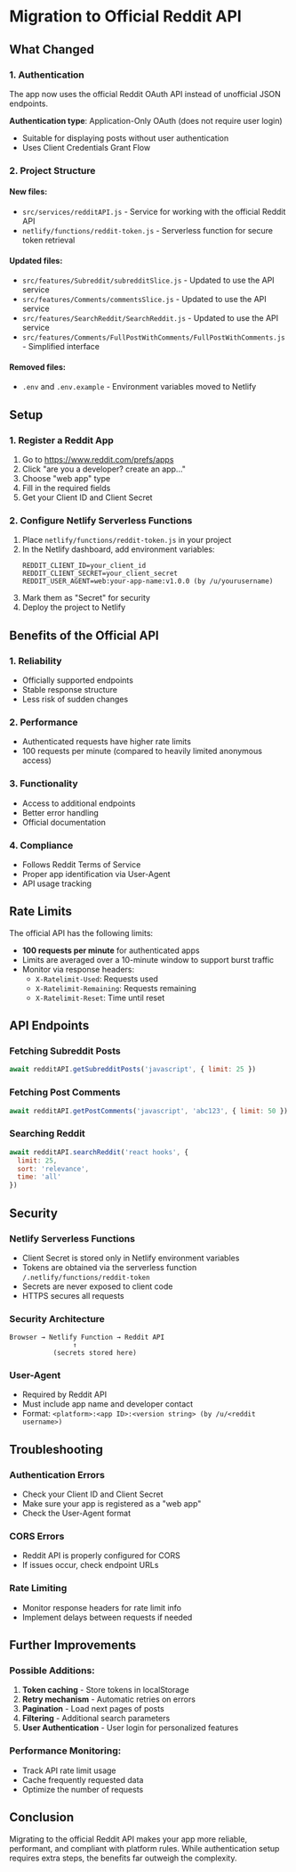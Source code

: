 
# Migration to Official Reddit API

## What Changed

### 1. Authentication
The app now uses the official Reddit OAuth API instead of unofficial JSON endpoints.

**Authentication type**: Application-Only OAuth (does not require user login)
- Suitable for displaying posts without user authentication
- Uses Client Credentials Grant Flow

### 2. Project Structure

#### New files:
- `src/services/redditAPI.js` - Service for working with the official Reddit API
- `netlify/functions/reddit-token.js` - Serverless function for secure token retrieval

#### Updated files:
- `src/features/Subreddit/subredditSlice.js` - Updated to use the API service
- `src/features/Comments/commentsSlice.js` - Updated to use the API service
- `src/features/SearchReddit/SearchReddit.js` - Updated to use the API service
- `src/features/Comments/FullPostWithComments/FullPostWithComments.js` - Simplified interface

#### Removed files:
- `.env` and `.env.example` - Environment variables moved to Netlify

## Setup

### 1. Register a Reddit App
1. Go to https://www.reddit.com/prefs/apps
2. Click "are you a developer? create an app..."
3. Choose "web app" type
4. Fill in the required fields
5. Get your Client ID and Client Secret

### 2. Configure Netlify Serverless Functions
1. Place `netlify/functions/reddit-token.js` in your project
2. In the Netlify dashboard, add environment variables:
   ```
   REDDIT_CLIENT_ID=your_client_id
   REDDIT_CLIENT_SECRET=your_client_secret
   REDDIT_USER_AGENT=web:your-app-name:v1.0.0 (by /u/yourusername)
   ```
3. Mark them as "Secret" for security
4. Deploy the project to Netlify

## Benefits of the Official API

### 1. Reliability
- Officially supported endpoints
- Stable response structure
- Less risk of sudden changes

### 2. Performance
- Authenticated requests have higher rate limits
- 100 requests per minute (compared to heavily limited anonymous access)

### 3. Functionality
- Access to additional endpoints
- Better error handling
- Official documentation

### 4. Compliance
- Follows Reddit Terms of Service
- Proper app identification via User-Agent
- API usage tracking

## Rate Limits

The official API has the following limits:
- **100 requests per minute** for authenticated apps
- Limits are averaged over a 10-minute window to support burst traffic
- Monitor via response headers:
  - `X-Ratelimit-Used`: Requests used
  - `X-Ratelimit-Remaining`: Requests remaining
  - `X-Ratelimit-Reset`: Time until reset

## API Endpoints

### Fetching Subreddit Posts
```javascript
await redditAPI.getSubredditPosts('javascript', { limit: 25 })
```

### Fetching Post Comments
```javascript
await redditAPI.getPostComments('javascript', 'abc123', { limit: 50 })
```

### Searching Reddit
```javascript
await redditAPI.searchReddit('react hooks', {
  limit: 25,
  sort: 'relevance',
  time: 'all'
})
```

## Security

### Netlify Serverless Functions
- Client Secret is stored only in Netlify environment variables
- Tokens are obtained via the serverless function `/.netlify/functions/reddit-token`
- Secrets are never exposed to client code
- HTTPS secures all requests

### Security Architecture
```
Browser → Netlify Function → Reddit API
                ↑
           (secrets stored here)
```

### User-Agent
- Required by Reddit API
- Must include app name and developer contact
- Format: `<platform>:<app ID>:<version string> (by /u/<reddit username>)`

## Troubleshooting

### Authentication Errors
- Check your Client ID and Client Secret
- Make sure your app is registered as a "web app"
- Check the User-Agent format

### CORS Errors
- Reddit API is properly configured for CORS
- If issues occur, check endpoint URLs

### Rate Limiting
- Monitor response headers for rate limit info
- Implement delays between requests if needed

## Further Improvements

### Possible Additions:
1. **Token caching** - Store tokens in localStorage
2. **Retry mechanism** - Automatic retries on errors
3. **Pagination** - Load next pages of posts
4. **Filtering** - Additional search parameters
5. **User Authentication** - User login for personalized features

### Performance Monitoring:
- Track API rate limit usage
- Cache frequently requested data
- Optimize the number of requests

## Conclusion

Migrating to the official Reddit API makes your app more reliable, performant, and compliant with platform rules. While authentication setup requires extra steps, the benefits far outweigh the complexity.